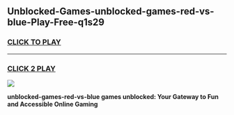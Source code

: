 
## Unblocked-Games-unblocked-games-red-vs-blue-Play-Free-q1s29
<h3>
<a href="https://premium76.site?title=unblocked-games-red-vs-blue&ref=21A">CLICK TO PLAY</a></h3>
<hr>

<h3>
<a href="https://premium76.site?title=unblocked-games-red-vs-blue&ref=21A">CLICK 2 PLAY</a>
  
</h3>

<a href="https://premium76.site?title=unblocked-games-red-vs-blue&ref=21A"><img src="https://clearcache.store/games.png"></a>


**unblocked-games-red-vs-blue games unblocked: Your Gateway to Fun and Accessible Online Gaming**
